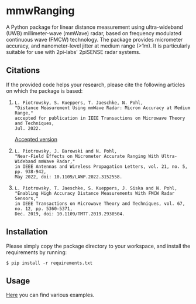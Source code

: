 # mmwRanging
A Python package for linear distance measurement using ultra-wideband (UWB) millimeter-wave (mmWave) radar, based on
frequency modulated continuous wave (FMCW) technology. The package provides micrometer accuracy, and nanometer-level
jitter at medium range (>1m). It is particularly suitable for use with 2pi-labs' 2piSENSE radar systems.

## Citations
If the provided code helps your research, please cite the following articles on which the package is based:

1.  ```
    L. Piotrowsky, S. Kueppers, T. Jaeschke, N. Pohl,
    "Distance Measurement Using mmWave Radar: Micron Accuracy at Medium Range,"
    accepted for publication in IEEE Transactions on Microwave Theory and Techniques,
    Jul. 2022.
    ```
    [Accepted version](https://www.researchgate.net/publication/362175118_Distance_Measurement_Using_mmWave_Radar_Micron_Accuracy_at_Medium_Range)
2.  ```
    L. Piotrowsky, J. Barowski and N. Pohl,
    "Near-Field Effects on Micrometer Accurate Ranging With Ultra-Wideband mmWave Radar,"
    in IEEE Antennas and Wireless Propagation Letters, vol. 21, no. 5, pp. 938-942,
    May 2022, doi: 10.1109/LAWP.2022.3152558.
    ```
3.  ```
    L. Piotrowsky, T. Jaeschke, S. Kueppers, J. Siska and N. Pohl,
    "Enabling High Accuracy Distance Measurements With FMCW Radar Sensors,"
    in IEEE Transactions on Microwave Theory and Techniques, vol. 67, no. 12, pp. 5360-5371,
    Dec. 2019, doi: 10.1109/TMTT.2019.2930504.
    ```

## Installation
Please simply copy the package directory to your workspace, and install the requirements by running:
```
$ pip install -r requirements.txt
```

## Usage
[Here](./examples) you can find various examples.